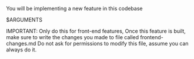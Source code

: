 You will be implementing a new feature in this codebase

$ARGUMENTS

IMPORTANT: Only do this for front-end features, 
Once this feature is built, make sure to write the changes you made to file called frontend-changes.md 
Do not ask for permissions to modify this file, assume you can always do it.
